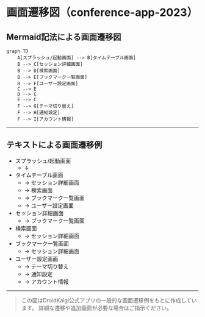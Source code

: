 # 画面遷移図（conference-app-2023）

## Mermaid記法による画面遷移図

```mermaid
graph TD
    A[スプラッシュ/起動画面] --> B[タイムテーブル画面]
    B --> C[セッション詳細画面]
    B --> D[検索画面]
    B --> E[ブックマーク一覧画面]
    B --> F[ユーザー設定画面]
    C --> E
    D --> C
    E --> C
    F --> G[テーマ切り替え]
    F --> H[通知設定]
    F --> I[アカウント情報]
```

---

## テキストによる画面遷移例

- スプラッシュ/起動画面
  - ↓
- タイムテーブル画面
  - → セッション詳細画面
  - → 検索画面
  - → ブックマーク一覧画面
  - → ユーザー設定画面
- セッション詳細画面
  - → ブックマーク一覧画面
- 検索画面
  - → セッション詳細画面
- ブックマーク一覧画面
  - → セッション詳細画面
- ユーザー設定画面
  - → テーマ切り替え
  - → 通知設定
  - → アカウント情報

---

> この図はDroidKaigi公式アプリの一般的な画面遷移例をもとに作成しています。
> 詳細な遷移や追加画面が必要な場合はご指示ください。
